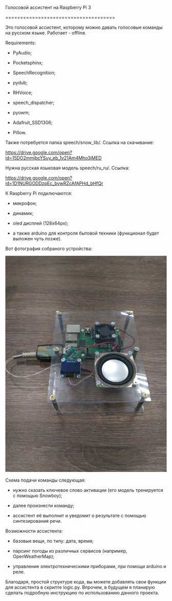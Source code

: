 Голосовой ассистент на Raspberry Pi 3

=====================================

Это голосовой ассистент, которому можно давать голосовые команды на русском языке. Работает - offline.

Requirements:

- PyAudio;

- Pocketsphinx;

- SpeechRecognition;

- pydub;

- RHVoice;

- speech_dispatcher;

- pyowm;

- Adafruit_SSD1306;

- Pillow.

Также потребуется папка speech/snow_lib/. Ссылка на скачивание:

https://drive.google.com/open?id=15DO2mmjbcYSuy_eb_1v21Am4Mho3jMED

Нужна русская языковая модель speech/ru_ru/. Ссылка:

https://drive.google.com/open?id=1D1NURGODDzpEc_bvwRZcAfAPHd_bHfQr

К Raspberry Pi подключаются:

- микрофон;

- динамик;

- oled дисплей (128x64px);

- а также arduino для контроля бытовой техники (функционал будет выложен чуть позже).

Вот фотография собраного устройства:

![Голосовой ассистент на Raspberry Pi 3](https://github.com/ilarion1015/raspi_assist/raw/master/media/photo.jpg)

Схема подачи команды следующая:

- нужно сказать ключевое слово активации (его модель тренируется с помощью Snowboy);

- далее произнести команду;

- ассистент её выполнит и уведомит о результате с помощью синтезирования речи.

Возможности ассистента:

- базовые вещи, по типу: дата, время;

- парсинг погоды из различных сервисов (например, OpenWeatherMap);

- управление электротехническими приборами, при помощи arduino и реле.

Благодаря, простой структуре кода, вы можете добавлять свои функции для ассистента в скрипте logic.py. Впрочем, в будущем я планирую сделать подробную инструкцию по использованию данного проекта.
